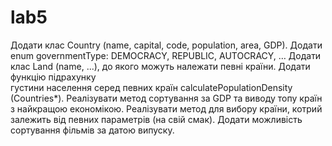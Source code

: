 # lab5
Додати клас Country (name, capital, code,  population, area, GDP).
 Додати enum governmentType: DEMOCRACY, REPUBLIC, AUTOCRACY, … Додати клас Land (name, ...), до якого можуть належати певні країни. Додати функцію підрахунку  
густини населення серед певних країн сalculatePopulationDensity (Countries*). Реалізувати метод сортування  за GDP та виводу топу країн з найкращою економікою.
 Реалізувати метод для вибору країни, котрий залежить від певних параметрів (на свій смак). Додати можливість сортування фільмів за датою випуску. 
